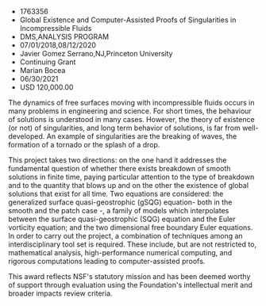 
* 1763356
* Global Existence and Computer-Assisted Proofs of Singularities in Incompressible Fluids
* DMS,ANALYSIS PROGRAM
* 07/01/2018,08/12/2020
* Javier Gomez Serrano,NJ,Princeton University
* Continuing Grant
* Marian Bocea
* 06/30/2021
* USD 120,000.00

The dynamics of free surfaces moving with incompressible fluids occurs in many
problems in engineering and science. For short times, the behaviour of solutions
is understood in many cases. However, the theory of existence (or not) of
singularities, and long term behavior of solutions, is far from well-developed.
An example of singularities are the breaking of waves, the formation of a
tornado or the splash of a drop.

This project takes two directions: on the one hand it addresses the fundamental
question of whether there exists breakdown of smooth solutions in finite time,
paying particular attention to the type of breakdown and to the quantity that
blows up and on the other the existence of global solutions that exist for all
time. Two equations are considered: the generalized surface quasi-geostrophic
(gSQG) equation- both in the smooth and the patch case -, a family of models
which interpolates between the surface quasi-geostrophic (SQG) equation and the
Euler vorticity equation; and the two dimensional free boundary Euler equations.
In order to carry out the project, a combination of techniques among an
interdisciplinary tool set is required. These include, but are not restricted
to, mathematical analysis, high-performance numerical computing, and rigorous
computations leading to computer-assisted proofs.

This award reflects NSF's statutory mission and has been deemed worthy of
support through evaluation using the Foundation's intellectual merit and broader
impacts review criteria.
